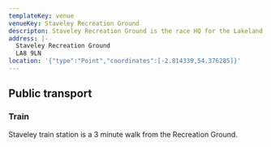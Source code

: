 ```yaml
---
templateKey: venue
venueKey: Staveley Recreation Ground
descripton: Staveley Recreation Ground is the race HQ for the Lakeland Trails Staveley races
address: |-
  Staveley Recreation Ground
  LA8 9LN
location: '{"type":"Point","coordinates":[-2.814339,54.376285]}'
---
```

## Public transport

### Train

Staveley train station is a 3 minute walk from the Recreation Ground.